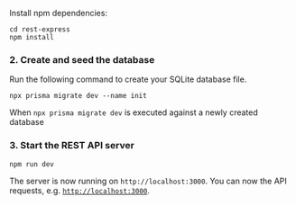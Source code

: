Install npm dependencies:

```
cd rest-express
npm install
```

### 2. Create and seed the database

Run the following command to create your SQLite database file.

```
npx prisma migrate dev --name init
```

When `npx prisma migrate dev` is executed against a newly created database

### 3. Start the REST API server

```
npm run dev
```

The server is now running on `http://localhost:3000`. You can now the API requests, e.g. [`http://localhost:3000`](http://localhost:3000).
